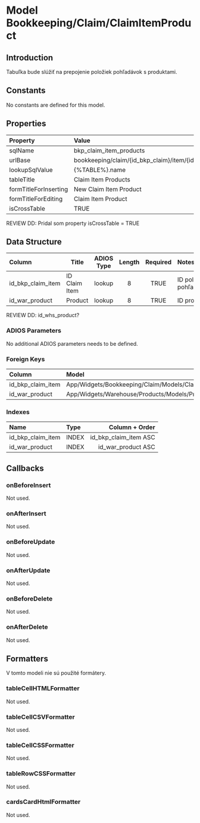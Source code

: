 # Model Bookkeeping/Claim/ClaimItemProduct

## Introduction

Tabuľka bude slúžiť na prepojenie položiek pohľadávok s produktami.

## Constants

No constants are defined for this model.

## Properties

| Property              | Value                                                         |
| :-------------------- | :------------------------------------------------------------ |
| sqlName               | bkp_claim_item_products                                       |
| urlBase               | bookkeeping/claim/{id_bkp_claim}/item/{id_bkp_claim_item}/product |
| lookupSqlValue        | {%TABLE%}.name                                                |
| tableTitle            | Claim Item Products                                           |
| formTitleForInserting | New Claim Item Product                                        |
| formTitleForEditing   | Claim Item Product                                            |
| isCrossTable          | TRUE                                                          |

REVIEW DD: Pridal som property isCrossTable = TRUE

## Data Structure

| Column            | Title         | ADIOS Type | Length | Required | Notes                 |
| :---------------- | ------------- | :--------: | :----: | :------: | :-------------------- |
| id_bkp_claim_item | ID Claim Item |   lookup   |   8    |   TRUE   | ID položky pohľadávky |
| id_war_product    | Product       |   lookup   |   8    |   TRUE   | ID produktu           |

REVIEW DD: id_whs_product?

### ADIOS Parameters

No additional ADIOS parameters needs to be defined.

### Foreign Keys

| Column            | Model                                         | Relation | OnUpdate | OnDelete |
| :---------------- | :-------------------------------------------- | :------: | -------- | -------- |
| id_bkp_claim_item | App/Widgets/Bookkeeping/Claim/Models/ClaimItem    |   1:N    | Cascade  | Cascade  |
| id_war_product    | App/Widgets/Warehouse/Products/Models/Product |   1:N    | Cascade  | Restrict |

### Indexes

| Name              | Type    |        Column + Order |
| :---------------- | :------ | --------------------: |
| id_bkp_claim_item | INDEX   | id_bkp_claim_item ASC |
| id_war_product    | INDEX   |    id_war_product ASC |

## Callbacks

### onBeforeInsert

Not used.

### onAfterInsert

Not used.

### onBeforeUpdate

Not used.

### onAfterUpdate

Not used.

### onBeforeDelete

Not used.

### onAfterDelete

Not used.

## Formatters

V tomto modeli nie sú použité formátery.

### tableCellHTMLFormatter

Not used.

### tableCellCSVFormatter

Not used.

### tableCellCSSFormatter

Not used.

### tableRowCSSFormatter

Not used.

### cardsCardHtmlFormatter

Not used.
